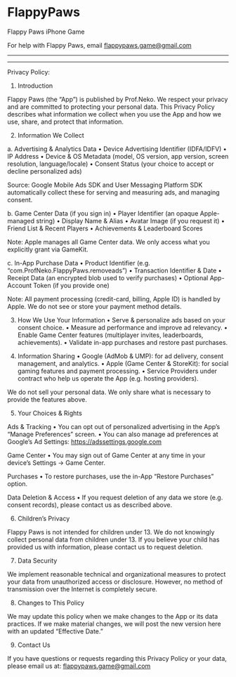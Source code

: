 # FlappyPaws
Flappy Paws iPhone Game


For help with Flappy Paws, email flappypaws.game@gmail.com

**********************************************************
**********************************************************
Privacy Policy:

1. Introduction

Flappy Paws (the “App”) is published by Prof.Neko. We respect your privacy and are committed to protecting your personal data. This Privacy Policy describes what information we collect when you use the App and how we use, share, and protect that information.

2. Information We Collect

a. Advertising & Analytics Data
	•	Device Advertising Identifier (IDFA/IDFV)
	•	IP Address
	•	Device & OS Metadata (model, OS version, app version, screen resolution, language/locale)
	•	Consent Status (your choice to accept or decline personalized ads)

Source: Google Mobile Ads SDK and User Messaging Platform SDK automatically collect these for serving and measuring ads, and managing consent.

b. Game Center Data (if you sign in)
	•	Player Identifier (an opaque Apple-managed string)
	•	Display Name & Alias
	•	Avatar Image (if you request it)
	•	Friend List & Recent Players
	•	Achievements & Leaderboard Scores

Note: Apple manages all Game Center data. We only access what you explicitly grant via GameKit.

c. In-App Purchase Data
	•	Product Identifier (e.g. “com.ProfNeko.FlappyPaws.removeads”)
	•	Transaction Identifier & Date
	•	Receipt Data (an encrypted blob used to verify purchases)
	•	Optional App-Account Token (if you provide one)

Note: All payment processing (credit-card, billing, Apple ID) is handled by Apple. We do not see or store your payment method details.


3. How We Use Your Information
	•	Serve & personalize ads based on your consent choice.
	•	Measure ad performance and improve ad relevancy.
	•	Enable Game Center features (multiplayer invites, leaderboards, achievements).
	•	Validate in-app purchases and restore past purchases.


4. Information Sharing
	•	Google (AdMob & UMP): for ad delivery, consent management, and analytics.
	•	Apple (Game Center & StoreKit): for social gaming features and payment processing.
	•	Service Providers under contract who help us operate the App (e.g. hosting providers).

We do not sell your personal data. We only share what is necessary to provide the features above.


5. Your Choices & Rights

Ads & Tracking
	•	You can opt out of personalized advertising in the App’s “Manage Preferences” screen.
	•	You can also manage ad preferences at Google’s Ad Settings: https://adssettings.google.com

Game Center
	•	You may sign out of Game Center at any time in your device’s Settings → Game Center.

Purchases
	•	To restore purchases, use the in-App “Restore Purchases” option.

Data Deletion & Access
	•	If you request deletion of any data we store (e.g. consent records), please contact us as described above.


6. Children’s Privacy

Flappy Paws is not intended for children under 13. We do not knowingly collect personal data from children under 13. If you believe your child has provided us with information, please contact us to request deletion.


7. Data Security

We implement reasonable technical and organizational measures to protect your data from unauthorized access or disclosure. However, no method of transmission over the Internet is completely secure.


8. Changes to This Policy

We may update this policy when we make changes to the App or its data practices. If we make material changes, we will post the new version here with an updated “Effective Date.”


9. Contact Us

If you have questions or requests regarding this Privacy Policy or your data, please email us at: flappypaws.game@gmail.com


